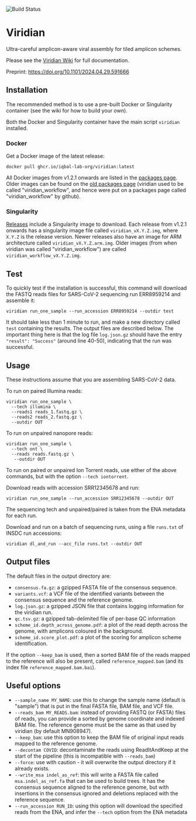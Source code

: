 ![Build Status](https://github.com/iqbal-lab-org/viridian/actions/workflows/build.yaml/badge.svg)

# Viridian

Ultra-careful amplicon-aware viral assembly for tiled amplicon schemes.

Please see the [Viridian Wiki](https://github.com/iqbal-lab-org/viridian/wiki)
for full documentation.

Preprint: https://doi.org/10.1101/2024.04.29.591666

## Installation

The recommended method is to use a pre-built Docker or Singularity container
(see the wiki for how to build your own).

Both the Docker and Singularity container have the main script
`viridian` installed.

### Docker
Get a Docker image of the latest release:
```
docker pull ghcr.io/iqbal-lab-org/viridian:latest
```
All Docker images from v1.2.1 onwards are listed in the
[packages page](https://github.com/iqbal-lab-org/viridian/pkgs/container/viridian).
Older images can be found on the 
[old packages page](https://github.com/iqbal-lab-org/viridian_workflow/pkgs/container/viridian_workflow)
(viridian used to be called "viridian_workflow", and hence were put on a packages page
called "viridian_workflow" by github).



### Singularity
[Releases](https://github.com/iqbal-lab-org/viridian/releases)
include a Singularity image to download.
Each release from v1.2.1 onwards has a singularity image file called
`viridian_vX.Y.Z.img`, where `X.Y.Z` is the release version. Newer releases
also have an image for ARM architecture called `viridian_vX.Y.Z.arm.img`.
Older images (from when viridian was called "viridian_workflow") are
called `viridian_workflow_vX.Y.Z.img`.


## Test

To quickly test if the installation is successful, this command
will download the FASTQ reads files for SARS-CoV-2 sequencing
run ERR8959214 and assemble it:

```
viridian run_one_sample --run_accession ERR8959214 --outdir test
```

It should take less than 1 minute to run, and make a new directory
called `test` containing the results. The output files are
described below. The important thing here is that the log
file `log.json.gz` should have the entry
`"result": "Success"` (around line 40-50), indicating that
the run was successful.


## Usage

These instructions assume that you are assembling SARS-CoV-2 data.

To run on paired Illumina reads:
```
viridian run_one_sample \
  --tech illumina \
  --reads1 reads_1.fastq.gz \
  --reads2 reads_2.fastq.gz \
  --outdir OUT
```
To run on unpaired nanopore reads:
```
viridian run_one_sample \
  --tech ont \
  --reads reads.fastq.gz \
   --outdir OUT
```

To run on paired or unpaired Ion Torrent reads, use either of the
above commands, but with the option `--tech iontorrent`.


Download reads with accession SRR12345678 and run:
```
viridian run_one_sample --run_accession SRR12345678 --outdir OUT
```
The sequencing tech and unpaired/paired is taken from the ENA metadata
for each run.

Download and run on a batch of sequencing runs, using a file
`runs.txt` of INSDC run accessions:
```
viridian dl_and_run --acc_file runs.txt --outdir OUT
```



## Output files

The default files in the output directory are:

* `consensus.fa.gz`: a gzipped FASTA file of the consensus sequence.
* `variants.vcf`: a VCF file of the identified variants between the consensus
  sequence and the reference genome.
* `log.json.gz`: a gzipped JSON file that contains logging information
  for the viridian run.
* `qc.tsv.gz`: a gzipped tab-delimited file of per-base QC information
* `scheme_id.depth_across_genome.pdf`: a plot of the read depth across
  the genome, with amplicons coloured in the background.
* `scheme_id.score_plot.pdf`: a plot of the scoring for amplicon scheme
  identification.


If the option `--keep_bam` is used, then a sorted BAM file of the reads mapped
to the reference will also be present, called
`reference_mapped.bam` (and its index file `reference_mapped.bam.bai`).


## Useful options

* `--sample_name MY_NAME`: use this to change the sample name
  (default is "sample") that is put in the final FASTA file, BAM file, and
  VCF file.
* `--reads_bam MY_READS.bam`: instead of providing FASTQ (or FASTA) files of
  reads, you can provide a sorted by genome coordinate and indexed BAM file.
  The reference genome must be the same as that used by viridian
  (by default MN908947).
* `--keep_bam`: use this option to keep the BAM file of original input reads
  mapped to the reference genome.
* `--decontam COVID`: decontaminate the reads using ReadItAndKeep at the
  start of the pipeline (this is incompatible with `--reads_bam`)
* `--force`: use with caution - it will overwrite the output directory if
  it already exists.
* `--write_msa indel_as_ref`: this will write a FASTA file
  called `msa.indel_as_ref.fa` that can be
  used to build trees. It has the consensus sequence aligned to the
  reference genome, but with insertions in the consensus ignored and
  deletions replaced with the reference sequence.
* `--run_accession RUN_ID`: using this option will download the specified reads
  from the ENA, and infer the `--tech` option from the ENA metadata

